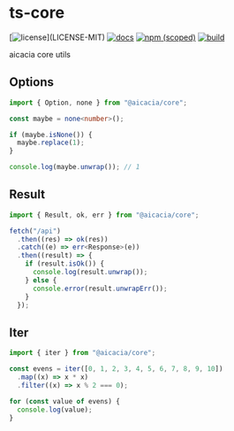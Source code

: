 # ts-core

[![license](https://img.shields.io/badge/license-MIT%2FApache--2.0-blue")](LICENSE-MIT)
[![docs](https://img.shields.io/badge/docs-typescript-blue.svg)](https://aicacia.github.io/ts-core/)
[![npm (scoped)](https://img.shields.io/npm/v/@aicacia/core)](https://www.npmjs.com/package/@aicacia/core)
[![build](https://github.com/aicacia/ts-core/workflows/Test/badge.svg)](https://github.com/aicacia/ts-core/actions?query=workflow%3ATest)

aicacia core utils

## Options

```ts
import { Option, none } from "@aicacia/core";

const maybe = none<number>();

if (maybe.isNone()) {
  maybe.replace(1);
}

console.log(maybe.unwrap()); // 1
```

## Result

```ts
import { Result, ok, err } from "@aicacia/core";

fetch("/api")
  .then((res) => ok(res))
  .catch((e) => err<Response>(e))
  .then((result) => {
    if (result.isOk()) {
      console.log(result.unwrap());
    } else {
      console.error(result.unwrapErr());
    }
  });
```

## Iter

```ts
import { iter } from "@aicacia/core";

const evens = iter([0, 1, 2, 3, 4, 5, 6, 7, 8, 9, 10])
  .map((x) => x * x)
  .filter((x) => x % 2 === 0);

for (const value of evens) {
  console.log(value);
}
```
